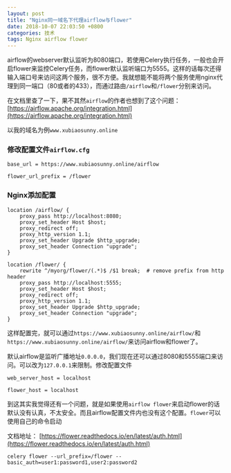 ```yaml
---
layout: post
title: "Nginx同一域名下代理airflow与flower"
date: 2018-10-07 22:03:50 +0800
categories: 技术
tags: Nginx airflow flower
---
```


airflow的webserver默认监听为8080端口，若使用Celery执行任务，一般也会开启flower来监控Celery任务，而flower默认监听端口为5555。这样的话每次还得输入端口号来访问这两个服务，很不方便。我就想能不能将两个服务使用nginx代理到同一端口（80或者的433），而通过路由`/airflow`和`/flower`分别来访问。

在文档里查了一下，果不其然`airflow`的作者也想到了这个问题：[https://airflow.apache.org/integration.html](https://airflow.apache.org/integration.html)

以我的域名为例`www.xubiaosunny.online`

### 修改配置文件`airflow.cfg`

```
base_url = https://www.xubiaosunny.online/airflow

flower_url_prefix = /flower
```


### Nginx添加配置

```
location /airflow/ {
    proxy_pass http://localhost:8080;
    proxy_set_header Host $host;
    proxy_redirect off;
    proxy_http_version 1.1;
    proxy_set_header Upgrade $http_upgrade;
    proxy_set_header Connection "upgrade";
}

location /flower/ {
    rewrite ^/myorg/flower/(.*)$ /$1 break;  # remove prefix from http header
    proxy_pass http://localhost:5555;
    proxy_set_header Host $host;
    proxy_redirect off;
    proxy_http_version 1.1;
    proxy_set_header Upgrade $http_upgrade;
    proxy_set_header Connection "upgrade";
}
```

这样配置完，就可以通过`https://www.xubiaosunny.online/airflow/`和`https://www.xubiaosunny.online/airflow/`来访问airflow和flower了。

默认airflow是监听广播地址`0.0.0.0`，我们现在还可以通过8080和5555端口来访问。可以改为`127.0.0.1`来限制。修改配置文件

```
web_server_host = localhost

flower_host = localhost
```

到这其实我觉得还有一个问题，就是如果使用`airflow flower`来启动flower的话默认没有认真，不太安全。而且airflow配置文件内也没有这个配置。`flower`可以使用自己的命令启动

文档地址： [https://flower.readthedocs.io/en/latest/auth.html](https://flower.readthedocs.io/en/latest/auth.html)

```shell
celery flower --url_prefix=/flower --basic_auth=user1:password1,user2:password2
```
